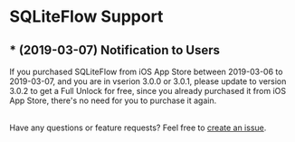 # SQLiteFlow Support

## * (2019-03-07) Notification to Users
If you purchased SQLiteFlow from iOS App Store between 2019-03-06 to 2019-03-07, and you are in vserion 3.0.0 or 3.0.1, please update to version 3.0.2 to get a Full Unlock for free, since you already purchased it from iOS App Store, there's no need for you to purchase it again.
<br/>
<br/>

Have any questions or feature requests? Feel free to [create an issue](https://github.com/SQLiteFlow/SQLiteFlow-Issues/issues).
